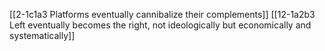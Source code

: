 [[2-1c1a3 Platforms eventually cannibalize their complements]]
[[12-1a2b3 Left eventually becomes the right, not ideologically but economically and systematically]]